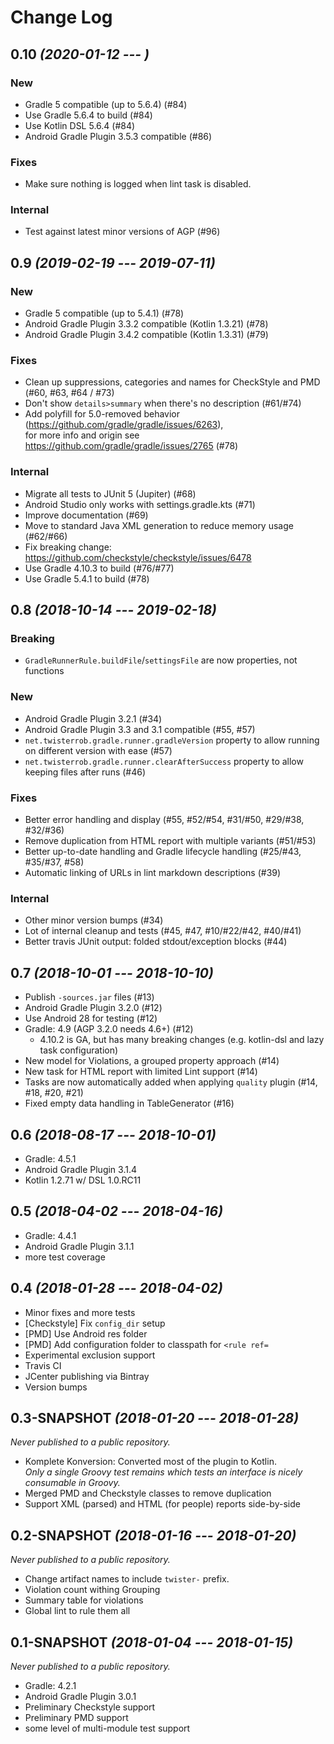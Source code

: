 # Change Log


## 0.10 *(2020-01-12 --- )*

### New
 * Gradle 5 compatible (up to 5.6.4) (#84)
 * Use Gradle 5.6.4 to build (#84)
 * Use Kotlin DSL 5.6.4 (#84)
 * Android Gradle Plugin 3.5.3 compatible (#86)

### Fixes
 * Make sure nothing is logged when lint task is disabled.

### Internal
 * Test against latest minor versions of AGP (#96)

## 0.9 *(2019-02-19 --- 2019-07-11)*

### New
 * Gradle 5 compatible (up to 5.4.1) (#78)
 * Android Gradle Plugin 3.3.2 compatible (Kotlin 1.3.21) (#78)
 * Android Gradle Plugin 3.4.2 compatible (Kotlin 1.3.31) (#79)

### Fixes
 * Clean up suppressions, categories and names for CheckStyle and PMD (#60, #63, #64 / #73)
 * Don't show `details>summary` when there's no description (#61/#74)
 * Add polyfill for 5.0-removed behavior (https://github.com/gradle/gradle/issues/6263),  
   for more info and origin see https://github.com/gradle/gradle/issues/2765 (#78)

### Internal
 * Migrate all tests to JUnit 5 (Jupiter) (#68)
 * Android Studio only works with settings.gradle.kts (#71)
 * Improve documentation (#69)
 * Move to standard Java XML generation to reduce memory usage (#62/#66)
 * Fix breaking change: https://github.com/checkstyle/checkstyle/issues/6478
 * Use Gradle 4.10.3 to build (#76/#77)
 * Use Gradle 5.4.1 to build (#78)


## 0.8 *(2018-10-14 --- 2019-02-18)*

### Breaking
 * `GradleRunnerRule.buildFile`/`settingsFile` are now properties, not functions

### New
 * Android Gradle Plugin 3.2.1 (#34)
 * Android Gradle Plugin 3.3 and 3.1 compatible (#55, #57)
 * `net.twisterrob.gradle.runner.gradleVersion` property to allow running on different version with ease (#57)
 * `net.twisterrob.gradle.runner.clearAfterSuccess` property to allow keeping files after runs (#46)

### Fixes
 * Better error handling and display (#55, #52/#54, #31/#50, #29/#38, #32/#36)
 * Remove duplication from HTML report with multiple variants (#51/#53)
 * Better up-to-date handling and Gradle lifecycle handling (#25/#43, #35/#37, #58)
 * Automatic linking of URLs in lint markdown descriptions (#39)

### Internal
 * Other minor version bumps (#34)
 * Lot of internal cleanup and tests (#45, #47, #10/#22/#42, #40/#41)
 * Better travis JUnit output: folded stdout/exception blocks (#44)


## 0.7 *(2018-10-01 --- 2018-10-10)*
 * Publish `-sources.jar` files (#13)
 * Android Gradle Plugin 3.2.0 (#12)
 * Use Android 28 for testing (#12)
 * Gradle: 4.9 (AGP 3.2.0 needs 4.6+) (#12)
   * 4.10.2 is GA, but has many breaking changes (e.g. kotlin-dsl and lazy task configuration)
 * New model for Violations, a grouped property approach (#14) 
 * New task for HTML report with limited Lint support (#14)
 * Tasks are now automatically added when applying `quality` plugin (#14, #18, #20, #21)
 * Fixed empty data handling in TableGenerator (#16)


## 0.6 *(2018-08-17 --- 2018-10-01)*
 * Gradle: 4.5.1
 * Android Gradle Plugin 3.1.4
 * Kotlin 1.2.71 w/ DSL 1.0.RC11


## 0.5 *(2018-04-02 --- 2018-04-16)*
 * Gradle: 4.4.1
 * Android Gradle Plugin 3.1.1
 * more test coverage


## 0.4 *(2018-01-28 --- 2018-04-02)*
 * Minor fixes and more tests
 * [Checkstyle] Fix `config_dir` setup
 * [PMD] Use Android res folder
 * [PMD] Add configuration folder to classpath for `<rule ref=`
 * Experimental exclusion support
 * Travis CI
 * JCenter publishing via Bintray
 * Version bumps

## 0.3-SNAPSHOT *(2018-01-20 --- 2018-01-28)*
_Never published to a public repository._

 * Komplete Konversion: Converted most of the plugin to Kotlin.  
   *Only a single Groovy test remains which tests an interface is nicely consumable in Groovy.*
 * Merged PMD and Checkstyle classes to remove duplication
 * Support XML (parsed) and HTML (for people) reports side-by-side


## 0.2-SNAPSHOT *(2018-01-16 --- 2018-01-20)*
_Never published to a public repository._

 * Change artifact names to include `twister-` prefix.
 * Violation count withing Grouping
 * Summary table for violations
 * Global lint to rule them all


## 0.1-SNAPSHOT *(2018-01-04 --- 2018-01-15)*
_Never published to a public repository._

 * Gradle: 4.2.1
 * Android Gradle Plugin 3.0.1
 * Preliminary Checkstyle support
 * Preliminary PMD support
 * some level of multi-module test support
